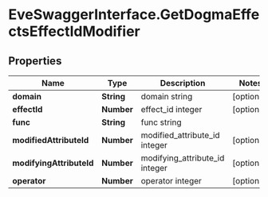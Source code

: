 # EveSwaggerInterface.GetDogmaEffectsEffectIdModifier

## Properties
Name | Type | Description | Notes
------------ | ------------- | ------------- | -------------
**domain** | **String** | domain string | [optional] 
**effectId** | **Number** | effect_id integer | [optional] 
**func** | **String** | func string | 
**modifiedAttributeId** | **Number** | modified_attribute_id integer | [optional] 
**modifyingAttributeId** | **Number** | modifying_attribute_id integer | [optional] 
**operator** | **Number** | operator integer | [optional] 


